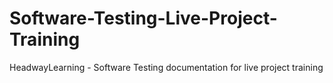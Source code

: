 # Software-Testing-Live-Project-Training
HeadwayLearning - Software Testing documentation for live project training
